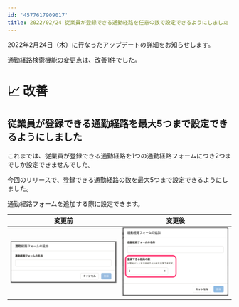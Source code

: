 ```yaml
---
id: '4577617909017'
title: 2022/02/24 従業員が登録できる通勤経路を任意の数で設定できるようにしました
---
```

2022年2月24日（木）に行なったアップデートの詳細をお知らせします。

通勤経路検索機能の変更点は、改善1件でした。

# 📈 改善

## 従業員が登録できる通勤経路を最大5つまで設定できるようにしました

これまでは、従業員が登録できる通勤経路を1つの通勤経路フォームにつき2つまでしか設定できませんでした。

今回のリリースで、登録できる通勤経路の数を最大5つまで設定できるようにしました。

通勤経路フォームを追加する際に設定できます。

| 変更前 | 変更後 |
| --- | --- |
| ![](./before.png) | ![](./after.png) |

